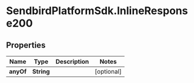 # SendbirdPlatformSdk.InlineResponse200

## Properties

Name | Type | Description | Notes
------------ | ------------- | ------------- | -------------
**anyOf** | **String** |  | [optional] 


